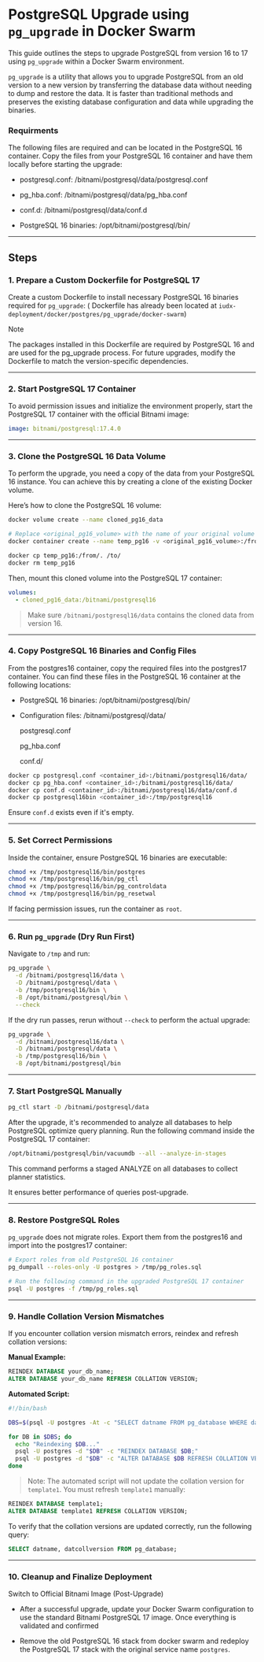 # PostgreSQL Upgrade using `pg_upgrade` in Docker Swarm

This guide outlines the steps to upgrade PostgreSQL from version 16 to 17 using `pg_upgrade` within a Docker Swarm environment.

`pg_upgrade` is a utility that allows you to upgrade PostgreSQL from an old version to a new version by transferring the database data without needing to dump and restore the data. It is faster than traditional methods and preserves the existing database configuration and data while upgrading the binaries.

### Requirments 

The following files are required and can be located in the PostgreSQL 16 container. Copy the files from your PostgreSQL 16 container and have them locally before starting the upgrade:

* postgresql.conf: /bitnami/postgresql/data/postgresql.conf

* pg_hba.conf: /bitnami/postgresql/data/pg_hba.conf

* conf.d: /bitnami/postgresql/data/conf.d

* PostgreSQL 16 binaries: /opt/bitnami/postgresql/bin/


---

##  Steps

### 1. Prepare a Custom Dockerfile for PostgreSQL 17

Create a custom Dockerfile to install necessary PostgreSQL 16 binaries required for `pg_upgrade`: ( Dockerfile has already been located at `iudx-deployment/docker/postgres/pg_upgrade/docker-swarm`)


> [!NOTE] 
> The packages installed in this Dockerfile are required by PostgreSQL 16 and are used for the pg_upgrade process. For future  upgrades, modify the Dockerfile to match the version-specific dependencies.



---

### 2. Start PostgreSQL 17 Container

To avoid permission issues and initialize the environment properly, start the PostgreSQL 17 container with the official Bitnami image:

```yaml
image: bitnami/postgresql:17.4.0
```

---

### 3. Clone the PostgreSQL 16 Data Volume

To perform the upgrade, you need a copy of the data from your PostgreSQL 16 instance. You can achieve this by creating a clone of the existing Docker volume.

Here’s how to clone the PostgreSQL 16 volume:

```bash
docker volume create --name cloned_pg16_data

# Replace <original_pg16_volume> with the name of your original volume
docker container create --name temp_pg16 -v <original_pg16_volume>:/from -v cloned_pg16_data:/to alpine

docker cp temp_pg16:/from/. /to/
docker rm temp_pg16
```

Then, mount this cloned volume into the PostgreSQL 17 container:

```yaml
volumes:
  - cloned_pg16_data:/bitnami/postgresql16
```

> Make sure `/bitnami/postgresql16/data` contains the cloned data from version 16.

---

### 4. Copy PostgreSQL 16 Binaries and Config Files

From the postgres16 container, copy the required files into the postgres17 container. You can find these files in the PostgreSQL 16 container at the following locations:

* PostgreSQL 16 binaries: /opt/bitnami/postgresql/bin/

* Configuration files: /bitnami/postgresql/data/

  postgresql.conf

  pg_hba.conf

  conf.d/

```bash
docker cp postgresql.conf <container_id>:/bitnami/postgresql16/data/
docker cp pg_hba.conf <container_id>:/bitnami/postgresql16/data/
docker cp conf.d <container_id>:/bitnami/postgresql16/data/conf.d
docker cp postgresql16bin <container_id>:/tmp/postgresql16
```

Ensure `conf.d` exists even if it's empty.

---

### 5. Set Correct Permissions

Inside the container, ensure PostgreSQL 16 binaries are executable:

```bash
chmod +x /tmp/postgresql16/bin/postgres
chmod +x /tmp/postgresql16/bin/pg_ctl
chmod +x /tmp/postgresql16/bin/pg_controldata
chmod +x /tmp/postgresql16/bin/pg_resetwal
```

  If facing permission issues, run the container as `root`.

---

### 6. Run `pg_upgrade` (Dry Run First)

Navigate to `/tmp` and run:

```bash
pg_upgrade \
  -d /bitnami/postgresql16/data \
  -D /bitnami/postgresql/data \
  -b /tmp/postgresql16/bin \
  -B /opt/bitnami/postgresql/bin \
  --check
```

If the dry run passes, rerun without `--check` to perform the actual upgrade:

```bash
pg_upgrade \
  -d /bitnami/postgresql16/data \
  -D /bitnami/postgresql/data \
  -b /tmp/postgresql16/bin \
  -B /opt/bitnami/postgresql/bin
```

---

### 7. Start PostgreSQL Manually

```bash
pg_ctl start -D /bitnami/postgresql/data
```


After the upgrade, it's recommended to analyze all databases to help PostgreSQL optimize query planning. Run the following command inside the PostgreSQL 17 container:

```bash
/opt/bitnami/postgresql/bin/vacuumdb --all --analyze-in-stages
```
This command performs a staged ANALYZE on all databases to collect planner statistics.

It ensures better performance of queries post-upgrade.

---

### 8. Restore PostgreSQL Roles

`pg_upgrade` does not migrate roles. Export them from the postgres16 and import into the postgres17 container:

```bash
# Export roles from old PostgreSQL 16 container
pg_dumpall --roles-only -U postgres > /tmp/pg_roles.sql

# Run the following command in the upgraded PostgreSQL 17 container
psql -U postgres -f /tmp/pg_roles.sql
```

---

### 9. Handle Collation Version Mismatches

If you encounter collation version mismatch errors, reindex and refresh collation versions:

**Manual Example:**

```sql
REINDEX DATABASE your_db_name;
ALTER DATABASE your_db_name REFRESH COLLATION VERSION;
```

**Automated Script:**

```bash
#!/bin/bash

DBS=$(psql -U postgres -At -c "SELECT datname FROM pg_database WHERE datistemplate = false AND datallowconn = true;")

for DB in $DBS; do
  echo "Reindexing $DB..."
  psql -U postgres -d "$DB" -c "REINDEX DATABASE $DB;"
  psql -U postgres -d "$DB" -c "ALTER DATABASE $DB REFRESH COLLATION VERSION;"
done
```

>  Note: The automated script will not update the collation version for `template1`. You must refresh `template1` manually:

```sql
REINDEX DATABASE template1;
ALTER DATABASE template1 REFRESH COLLATION VERSION;
```

To verify that the collation versions are updated correctly, run the following query:

```sql
SELECT datname, datcollversion FROM pg_database;
```

---

### 10. Cleanup and Finalize Deployment
 
Switch to Official Bitnami Image (Post-Upgrade)

 - After a successful upgrade, update your Docker Swarm configuration to use the standard Bitnami PostgreSQL 17 image.
   Once everything is validated and confirmed

- Remove the old PostgreSQL 16 stack from docker swarm and redeploy the PostgreSQL 17 stack with the original service name `postgres`.